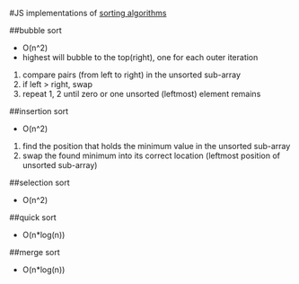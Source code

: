 #JS implementations of [sorting algorithms](https://en.wikipedia.org/wiki/Sorting_algorithm)

##bubble sort
- O(n^2)
- highest will bubble to the top(right), one for each outer iteration

1. compare pairs (from left to right) in the unsorted sub-array
2. if left > right, swap
3. repeat 1, 2 until zero or one unsorted (leftmost) element remains


##insertion sort
- O(n^2)

1. find the position that holds the minimum value in the unsorted sub-array
2. swap the found minimum into its correct location (leftmost position of unsorted sub-array)

##selection sort
- O(n^2)

##quick sort
- O(n*log(n))

##merge sort
- O(n*log(n))
